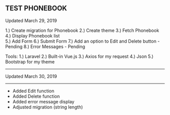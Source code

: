 
## TEST PHONEBOOK 

Updated March 29, 2019


1.) Create migration for Phonebook 
2.) Create theme 
3.) Fetch Phonebook 
4.) Display Phonebook list  
5.) Add Form 
6.) Submit Form 
7.) Add an option to Edit and Delete button - Pending
8.) Error Messages - Pending 

Tools:
1.) Laravel 
2.) Built-in Vue.js 
3.) Axios for my request 
4.) Json
5.) Bootstrap for my theme


----------

Updated March 30, 2019

----------

- Added Edit function 
- Added Delete function 
- Added error message display 
- Adjusted migration (string length)
